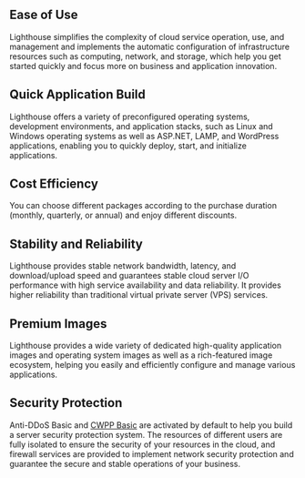 ## Ease of Use
Lighthouse simplifies the complexity of cloud service operation, use, and management and implements the automatic configuration of infrastructure resources such as computing, network, and storage, which help you get started quickly and focus more on business and application innovation.

## Quick Application Build
Lighthouse offers a variety of preconfigured operating systems, development environments, and application stacks, such as Linux and Windows operating systems as well as ASP.NET, LAMP, and WordPress applications, enabling you to quickly deploy, start, and initialize applications.

## Cost Efficiency
You can choose different packages according to the purchase duration (monthly, quarterly, or annual) and enjoy different discounts.

## Stability and Reliability
Lighthouse provides stable network bandwidth, latency, and download/upload speed and guarantees stable cloud server I/O performance with high service availability and data reliability. It provides higher reliability than traditional virtual private server (VPS) services.

## Premium Images
Lighthouse provides a wide variety of dedicated high-quality application images and operating system images as well as a rich-featured image ecosystem, helping you easily and efficiently configure and manage various applications.

## Security Protection
Anti-DDoS Basic and [CWPP Basic](https://intl.cloud.tencent.com/document/product/296/2222) are activated by default to help you build a server security protection system. The resources of different users are fully isolated to ensure the security of your resources in the cloud, and firewall services are provided to implement network security protection and guarantee the secure and stable operations of your business.

